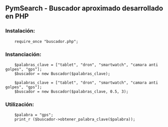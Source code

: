 ## PymSearch - Buscador aproximado desarrollado en PHP
### Instalación: 
```php5
	require_once "buscador.php";
```	
### Instanciación: 
```php5
	$palabras_clave = ["tablet", "dron", "smartwatch", "camara anti golpes", "gps"];
	$buscador = new Buscador($palabras_clave);
```
```php5
	$palabras_clave = ["tablet", "dron", "smartwatch", "camara anti golpes", "gps"];
	$buscador = new Buscador($palabras_clave, 0.5, 3);
```
### Utilización: 
```php5
	$palabra = "gps";
	print_r ($buscador->obtener_palabra_clave($palabra));
```

